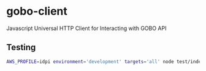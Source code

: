 # gobo-client
Javascript Universal HTTP Client for Interacting with GOBO API


## Testing

```bash
AWS_PROFILE=idpi environment='development' targets='all' node test/index.js
```